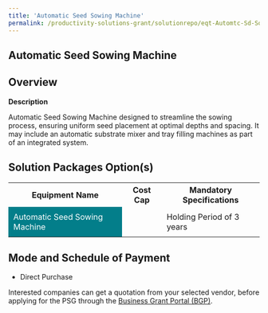 ```yaml
---
title: 'Automatic Seed Sowing Machine'
permalink: /productivity-solutions-grant/solutionrepo/eqt-Automtc-Sd-Sowng-Mchn-Food
---
```


## Automatic Seed Sowing Machine

## Overview

**Description**

Automatic Seed Sowing Machine designed to streamline the sowing process, ensuring uniform seed placement at optimal depths and spacing. It may include an automatic substrate mixer and tray filling machines as part of an integrated system.

## Solution Packages Option(s)

<table>
<tr>
<th><b>Equipment Name</b></th>
<th><b>Cost Cap</b></th>
<th><b>Mandatory Specifications</b></th>
</tr>
<tr>
<td style='padding: 10px; background-color: #037E8A; color: #FFFFFF;'>Automatic Seed Sowing Machine</td>
<td style='padding: 10px;'> </td>
<td style='padding: 10px;'>Holding Period of 3 years</td>
</tr>
</table>

## Mode and Schedule of Payment

 - Direct Purchase

Interested companies can get a quotation from your selected vendor, before applying for the PSG through the <a href='https://www.businessgrants.gov.sg/' target='_blank' rel='noopener'>Business Grant Portal (BGP)</a>.

<script src="/jquery/resize-tables.js"></script>
